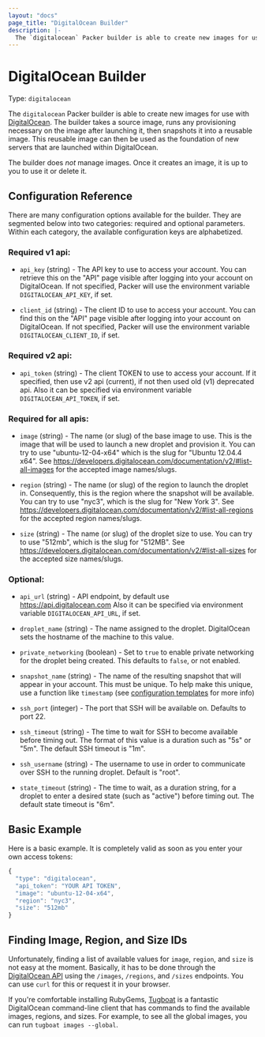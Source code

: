 ```yaml
---
layout: "docs"
page_title: "DigitalOcean Builder"
description: |-
  The `digitalocean` Packer builder is able to create new images for use with DigitalOcean. The builder takes a source image, runs any provisioning necessary on the image after launching it, then snapshots it into a reusable image. This reusable image can then be used as the foundation of new servers that are launched within DigitalOcean.
---
```


# DigitalOcean Builder

Type: `digitalocean`

The `digitalocean` Packer builder is able to create new images for use with
[DigitalOcean](http://www.digitalocean.com). The builder takes a source
image, runs any provisioning necessary on the image after launching it,
then snapshots it into a reusable image. This reusable image can then be
used as the foundation of new servers that are launched within DigitalOcean.

The builder does _not_ manage images. Once it creates an image, it is up to
you to use it or delete it.

## Configuration Reference

There are many configuration options available for the builder. They are
segmented below into two categories: required and optional parameters. Within
each category, the available configuration keys are alphabetized.

### Required v1 api:

* `api_key` (string) - The API key to use to access your account. You can
  retrieve this on the "API" page visible after logging into your account
  on DigitalOcean.
  If not specified, Packer will use the environment variable
  `DIGITALOCEAN_API_KEY`, if set.

* `client_id` (string) - The client ID to use to access your account. You can
  find this on the "API" page visible after logging into your account on
  DigitalOcean.
  If not specified, Packer will use the environment variable
  `DIGITALOCEAN_CLIENT_ID`, if set.

### Required v2 api:

* `api_token` (string) - The client TOKEN to use to access your account. If it
  specified, then use v2 api (current), if not then used old (v1) deprecated api.
  Also it can be specified via environment variable `DIGITALOCEAN_API_TOKEN`, if set.

### Required for all apis:

* `image` (string) - The name (or slug) of the base image to use. This is the
  image that will be used to launch a new droplet and provision it. You can try to use
  "ubuntu-12-04-x64" which is the slug for "Ubuntu 12.04.4 x64".
  See https://developers.digitalocean.com/documentation/v2/#list-all-images for the accepted image names/slugs.

* `region` (string) - The name (or slug) of the region to launch the droplet in.
  Consequently, this is the region where the snapshot will be available.
  You can try to use "nyc3", which is the slug for "New York 3".
  See https://developers.digitalocean.com/documentation/v2/#list-all-regions for the accepted region names/slugs.

* `size` (string) - The name (or slug) of the droplet size to use.
  You can try to use "512mb", which is the slug for "512MB".
  See https://developers.digitalocean.com/documentation/v2/#list-all-sizes for the accepted size names/slugs.

### Optional:

* `api_url` (string) - API endpoint, by default use https://api.digitalocean.com
  Also it can be specified via environment variable `DIGITALOCEAN_API_URL`, if set.

* `droplet_name` (string) - The name assigned to the droplet. DigitalOcean
  sets the hostname of the machine to this value.

* `private_networking` (boolean) - Set to `true` to enable private networking
  for the droplet being created. This defaults to `false`, or not enabled.

* `snapshot_name` (string) - The name of the resulting snapshot that will
  appear in your account. This must be unique.
  To help make this unique, use a function like `timestamp` (see
  [configuration templates](/docs/templates/configuration-templates.html) for more info)

* `ssh_port` (integer) - The port that SSH will be available on. Defaults to port
  22.

* `ssh_timeout` (string) - The time to wait for SSH to become available
  before timing out. The format of this value is a duration such as "5s"
  or "5m". The default SSH timeout is "1m".

* `ssh_username` (string) - The username to use in order to communicate
  over SSH to the running droplet. Default is "root".

* `state_timeout` (string) - The time to wait, as a duration string,
  for a droplet to enter a desired state (such as "active") before
  timing out. The default state timeout is "6m".

## Basic Example

Here is a basic example. It is completely valid as soon as you enter your
own access tokens:

```javascript
{
  "type": "digitalocean",
  "api_token": "YOUR API TOKEN",
  "image": "ubuntu-12-04-x64",
  "region": "nyc3",
  "size": "512mb"
}
```

## Finding Image, Region, and Size IDs

Unfortunately, finding a list of available values for `image`, `region`,
and `size` is not easy at the moment. Basically, it has to be done through
the [DigitalOcean API](https://www.digitalocean.com/api_access) using the
`/images`, `/regions`, and `/sizes` endpoints. You can use `curl` for this
or request it in your browser.

If you're comfortable installing RubyGems, [Tugboat](https://github.com/pearkes/tugboat)
is a fantastic DigitalOcean command-line client that has commands to
find the available images, regions, and sizes. For example, to see all the
global images, you can run `tugboat images --global`.
